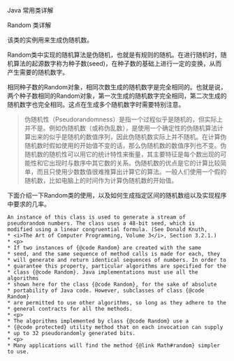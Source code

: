Java 常用类详解

Random 类详解

该类的实例用来生成伪随机数。

Random类中实现的随机算法是伪随机，也就是有规则的随机。在进行随机时，随机算法的起源数字称为种子数(seed)，在种子数的基础上进行一定的变换，从而产生需要的随机数字。

相同种子数的Random对象，相同次数生成的随机数字是完全相同的。也就是说，两个种子数相同的Random对象，第一次生成的随机数字完全相同，第二次生成的随机数字也完全相同。这点在生成多个随机数字时需要特别注意。

> 伪随机性（Pseudorandomness）是指一个过程似乎是随机的，但实际上并不是。例如伪随机数（或称伪乱数），是使用一个确定性的伪随机算法计算出来的似乎是随机的数值序列，因此伪随机数实际上并不随机。在计算伪随机数时假如使用的开始值不变的话，那么伪随机数的数值序列也不变。伪随机数的随机性可以用它的统计特性来衡量，其主要特征是每个数出现的可能性和它出现时与数序中其它数的关系。伪随机数的优点是它的计算比较简单，而且只使用少数数值很难推算出计算它的算法。一般人们使用一个假的随机数，比如电脑上的时间作为计算伪随机数的开始值。

下面介绍一下Random类的使用，以及如何生成指定区间的随机数组以及实现程序中要求的几率。

```
An instance of this class is used to generate a stream of
pseudorandom numbers. The class uses a 48-bit seed, which is
modified using a linear congruential formula. (See Donald Knuth,
* <i>The Art of Computer Programming, Volume 3</i>, Section 3.2.1.)
* <p>
* If two instances of {@code Random} are created with the same
* seed, and the same sequence of method calls is made for each, they
* will generate and return identical sequences of numbers. In order to
* guarantee this property, particular algorithms are specified for the
* class {@code Random}. Java implementations must use all the algorithms
* shown here for the class {@code Random}, for the sake of absolute
* portability of Java code. However, subclasses of class {@code Random}
* are permitted to use other algorithms, so long as they adhere to the
* general contracts for all the methods.
* <p>
* The algorithms implemented by class {@code Random} use a
* {@code protected} utility method that on each invocation can supply
* up to 32 pseudorandomly generated bits.
* <p>
* Many applications will find the method {@link Math#random} simpler to use.
```